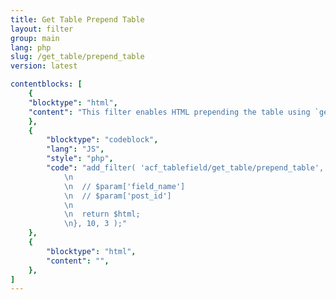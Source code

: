 ```yaml
---
title: Get Table Prepend Table
layout: filter
group: main
lang: php
slug: /get_table/prepend_table
version: latest

contentblocks: [
	{
	"blocktype": "html",
	"content": "This filter enables HTML prepending the table using `get_table()`. This filter is for example used tuo insert the table caption."
	},
	{
		"blocktype": "codeblock",
		"lang": "JS",
		"style": "php",
		"code": "add_filter( 'acf_tablefield/get_table/prepend_table', function( $html, $param, $table_data ) {
			\n
			\n	// $param['field_name']
			\n	// $param['post_id']
			\n
			\n	return $html;
			\n}, 10, 3 );"
	},
	{
		"blocktype": "html",
		"content": "",
	},
]
---
```

